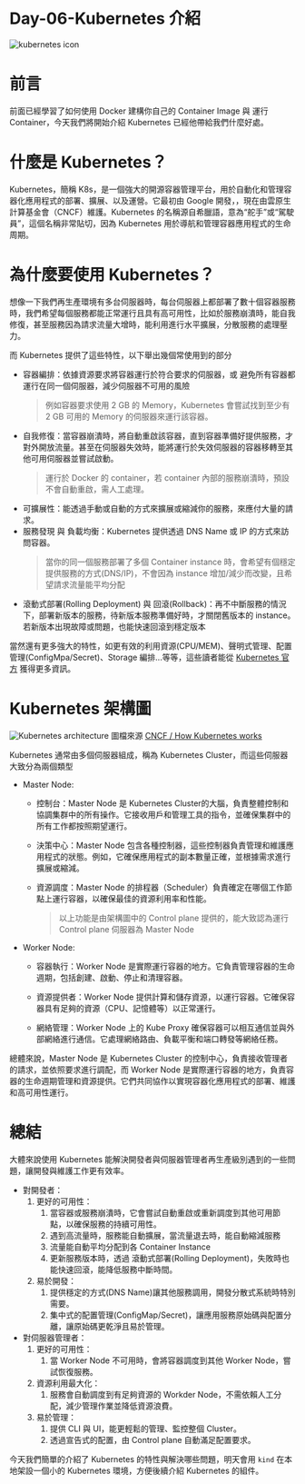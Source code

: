 # Day-06-Kubernetes 介紹
![kubernetes icon](https://kubernetes.io/images/kubernetes-horizontal-color.png)
# 前言
前面已經學習了如何使用 Docker 建構你自己的 Container Image 與 運行 Container，今天我們將開始介紹 Kubernetes 已經他帶給我們什麼好處。

# 什麼是 Kubernetes？
Kubernetes，簡稱 K8s，是一個強大的開源容器管理平台，用於自動化和管理容器化應用程式的部署、擴展、以及運營。它最初由 Google 開發，，現在由雲原生計算基金會（CNCF）維護。Kubernetes 的名稱源自希臘語，意為“舵手”或“駕駛員”，這個名稱非常貼切，因為 Kubernetes 用於導航和管理容器應用程式的生命周期。

# 為什麼要使用 Kubernetes？
想像一下我們再生產環境有多台伺服器時，每台伺服器上都部署了數十個容器服務時，我們希望每個服務都能正常運行且具有高可用性，比如於服務崩潰時，能自我修復，甚至服務因為請求流量大增時，能利用進行水平擴展，分散服務的處理壓力。

而 Kubernetes 提供了這些特性，以下舉出幾個常使用到的部分
- 容器編排：依據資源要求將容器運行於符合要求的伺服器，或 避免所有容器都運行在同一個伺服器，減少伺服器不可用的風險
    > 例如容器要求使用  2 GB 的 Memory，Kubernetes 會嘗試找到至少有 2 GB 可用的 Memory 的伺服器來運行該容器。
- 自我修復：當容器崩潰時，將自動重啟該容器，直到容器準備好提供服務，才對外開放流量。甚至在伺服器失效時，能將運行於失效伺服器的容器移轉至其他可用伺服器並嘗試啟動。
    > 運行於 Docker 的 container，若 container 內部的服務崩潰時，預設不會自動重啟，需人工處理。
- 可擴展性：能透過手動或自動的方式來擴展或縮減你的服務，來應付大量的請求。
- 服務發現 與 負載均衡：Kubernetes 提供透過 DNS Name 或 IP 的方式來訪問容器。
    > 當你的同一個服務部署了多個 Container instance 時，會希望有個穩定提供服務的方式(DNS/IP)，不會因為 instance 增加/減少而改變，且希望請求流量能平均分配
- 滾動式部署(Rolling Deployment) 與 回滾(Rollback)：再不中斷服務的情況下，部署新版本的服務，待新版本服務準備好時，才關閉舊版本的 instance。若新版本出現故障或問題，也能快速回滾到穩定版本

當然還有更多強大的特性，如更有效的利用資源(CPU/MEM)、聲明式管理、配置管理(ConfigMpa/Secret)、Storage 編排...等等，這些讀者能從 [Kubernetes 官方](https://kubernetes.io/) 獲得更多資訊。

# Kubernetes 架構圖
![Kubernetes architecture](https://www.cncf.io/wp-content/uploads/2020/09/Kubernetes-architecture-diagram-1-1-1024x698.png)
圖檔來源 [CNCF / How Kubernetes works](https://www.cncf.io/blog/2019/08/19/how-kubernetes-works/)

Kubernetes 通常由多個伺服器組成，稱為 Kubernetes Cluster，而這些伺服器大致分為兩個類型
- Master Node: 
  - 控制台：Master Node 是 Kubernetes Cluster的大腦，負責整體控制和協調集群中的所有操作。它接收用戶和管理工具的指令，並確保集群中的所有工作都按照期望運行。

  - 決策中心：Master Node 包含各種控制器，這些控制器負責管理和維護應用程式的狀態。例如，它確保應用程式的副本數量正確，並根據需求進行擴展或縮減。

  - 資源調度：Master Node 的排程器（Scheduler）負責確定在哪個工作節點上運行容器，以確保最佳的資源利用率和性能。
    > 以上功能是由架構圖中的 Control plane 提供的，能大致認為運行 Control plane 伺服器為 Master Node
- Worker Node:
  - 容器執行：Worker Node 是實際運行容器的地方。它負責管理容器的生命週期，包括創建、啟動、停止和清理容器。

  - 資源提供者：Worker Node 提供計算和儲存資源，以運行容器。它確保容器具有足夠的資源（CPU、記憶體等）以正常運行。

  - 網絡管理：Worker Node 上的 Kube Proxy 確保容器可以相互通信並與外部網絡進行通信。它處理網絡路由、負載平衡和端口轉發等網絡任務。

總體來說，Master Node 是 Kubernetes Cluster 的控制中心，負責接收管理者的請求，並依照要求進行調配，而 Worker Node 是實際運行容器的地方，負責容器的生命週期管理和資源提供。它們共同協作以實現容器化應用程式的部署、維護和高可用性運行。

# 總結
大體來說使用 Kubernetes 能解決開發者與伺服器管理者再生產級別遇到的一些問題，讓開發與維護工作更有效率。
- 對開發者：    
    1. 更好的可用性：
       1. 當容器或服務崩潰時，它會嘗試自動重啟或重新調度到其他可用節點，以確保服務的持續可用性。
       2. 遇到高流量時，服務能自動擴展，當流量退去時，能自動縮減服務
       3. 流量能自動平均分配到各 Container Instance
       4. 更新服務版本時，透過 滾動式部署(Rolling Deployment)，失敗時也能快速回滾，能降低服務中斷時間。
    2. 易於開發：
       1. 提供穩定的方式(DNS Name)讓其他服務調用，開發分散式系統時特別需要。
       2. 集中式的配置管理(ConfigMap/Secret)，讓應用服務原始碼與配置分離，讓原始碼更乾淨且易於管理。
- 對伺服器管理者：
    1. 更好的可用性：
       1. 當 Worker Node 不可用時，會將容器調度到其他 Worker Node，嘗試恢復服務。
    2. 資源利用最大化：
       1. 服務會自動調度到有足夠資源的 Workder Node，不需依賴人工分配，減少管理作業並降低資源浪費。
    3. 易於管理：
       1. 提供 CLI 與 UI，能更輕鬆的管理、監控整個 Cluster。
       2. 透過宣告式的配置，由 Control plane 自動滿足配置要求。

今天我們簡單的介紹了 Kubernetes 的特性與解決哪些問題，明天會用 `kind` 在本地架設一個小的 Kubernetes 環境，方便後續介紹 Kubernetes 的組件。